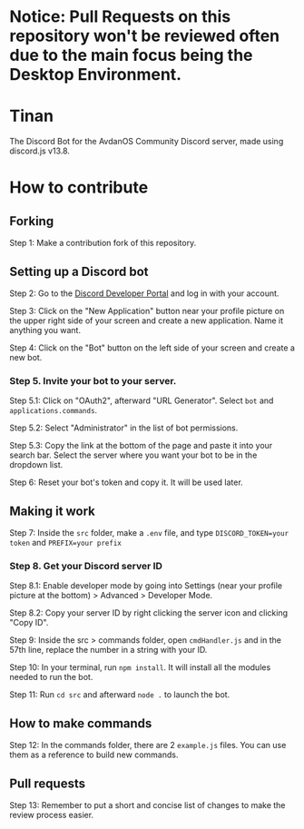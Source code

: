 # Notice: Pull Requests on this repository won't be reviewed often due to the main focus being the Desktop Environment.

# Tinan
The Discord Bot for the AvdanOS Community Discord server, made using discord.js v13.8.
# How to contribute
## Forking
Step 1: Make a contribution fork of this repository.
## Setting up a Discord bot
Step 2: Go to the [Discord Developer Portal](https://discord.com/developers/applications) and log in with your account.

Step 3: Click on the "New Application" button near your profile picture on the upper right side of your screen and create a new application. Name it anything you want.

Step 4: Click on the "Bot" button on the left side of your screen and create a new bot.

### Step 5. Invite your bot to your server.
Step 5.1: Click on "OAuth2", afterward "URL Generator". Select `bot` and `applications.commands`.

Step 5.2: Select "Administrator" in the list of bot permissions.

Step 5.3: Copy the link at the bottom of the page and paste it into your search bar. Select the server where you want your bot to be in the dropdown list.

Step 6: Reset your bot's token and copy it. It will be used later.
## Making it work
Step 7: Inside the `src` folder, make a `.env` file, and type `DISCORD_TOKEN=your token` and `PREFIX=your prefix`

### Step 8. Get your Discord server ID
Step 8.1: Enable developer mode by going into Settings (near your profile picture at the bottom) > Advanced > Developer Mode.

Step 8.2: Copy your server ID by right clicking the server icon and clicking "Copy ID".

Step 9: Inside the src > commands folder, open `cmdHandler.js` and in the 57th line, replace the number in a string with your ID.

Step 10: In your terminal, run `npm install`. It will install all the modules needed to run the bot.

Step 11: Run `cd src` and afterward `node .` to launch the bot.
## How to make commands
Step 12: In the commands folder, there are 2 `example.js` files. You can use them as a reference to build new commands.
## Pull requests
Step 13: Remember to put a short and concise list of changes to make the review process easier.

